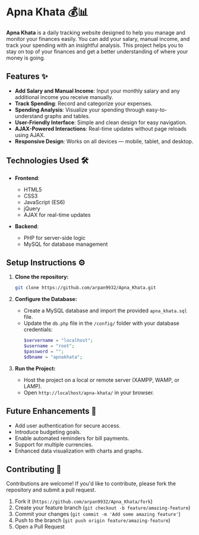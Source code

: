 
# Apna Khata 💰📊

**Apna Khata** is a daily tracking website designed to help you manage and monitor your finances easily. You can add your salary, manual income, and track your spending with an insightful analysis. This project helps you to stay on top of your finances and get a better understanding of where your money is going.

## Features ✨
- **Add Salary and Manual Income**: Input your monthly salary and any additional income you receive manually.
- **Track Spending**: Record and categorize your expenses.
- **Spending Analysis**: Visualize your spending through easy-to-understand graphs and tables.
- **User-Friendly Interface**: Simple and clean design for easy navigation.
- **AJAX-Powered Interactions**: Real-time updates without page reloads using AJAX.
- **Responsive Design**: Works on all devices — mobile, tablet, and desktop.

## Technologies Used 🛠️
- **Frontend**:
  - HTML5
  - CSS3
  - JavaScript (ES6)
  - jQuery
  - AJAX for real-time updates

- **Backend**:
  - PHP for server-side logic
  - MySQL for database management


## Setup Instructions ⚙️

1. **Clone the repository:**

   ```bash
   git clone https://github.com/arpan9932/Apna_Khata.git
   ```

2. **Configure the Database:**
   - Create a MySQL database and import the provided `apna_khata.sql` file.
   - Update the `db.php` file in the `/config/` folder with your database credentials:
     ```php
     $servername = "localhost";
     $username = "root";
     $password = "";
     $dbname = "apnakhata";
     ```

3. **Run the Project:**
   - Host the project on a local or remote server (XAMPP, WAMP, or LAMP).
   - Open `http://localhost/apna-khata/` in your browser.


## Future Enhancements 🚀
- Add user authentication for secure access.
- Introduce budgeting goals.
- Enable automated reminders for bill payments.
- Support for multiple currencies.
- Enhanced data visualization with charts and graphs.

## Contributing 🤝
Contributions are welcome! If you'd like to contribute, please fork the repository and submit a pull request.

1. Fork it (`https://github.com/arpan9932/Apna_Khata/fork`)
2. Create your feature branch (`git checkout -b feature/amazing-feature`)
3. Commit your changes (`git commit -m 'Add some amazing feature'`)
4. Push to the branch (`git push origin feature/amazing-feature`)
5. Open a Pull Request
